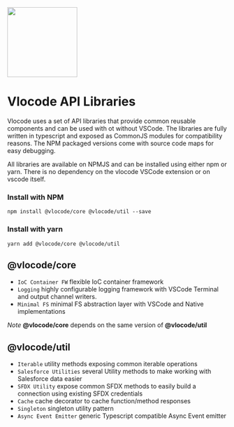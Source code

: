 <img src="https://raw.githubusercontent.com/Codeneos/vlocode/master/resources/logo1.png" height="160">

# Vlocode API Libraries

Vlocode uses a set of API libraries that provide common reusable components and can be used with ot without VSCode. The libraries are fully written in typescript and exposed as CommonJS modules for compatibility reasons. The NPM packaged versions come with source code maps for easy debugging.

All libraries are available on NPMJS and can be installed using either npm or yarn. There is no dependency on the vlocode VSCode extension or on vscode itself.

### Install with NPM
```shell
npm install @vlocode/core @vlocode/util --save 
```

### Install with yarn
```shell
yarn add @vlocode/core @vlocode/util
```

## **@vlocode/core**
- `IoC Container FW` flexible IoC container framework
- `Logging` highly configurable logging framework with VSCode Terminal and output channel writers.
- `Minimal FS` minimal FS abstraction layer with VSCode and Native implementations

_Note_ **@vlocode/core** depends on the same version of **@vlocode/util**

## **@vlocode/util**
- `Iterable` utility methods exposing common iterable operations
- `Salesforce Utilities` several Utility methods to make working with Salesforce data easier
- `SFDX Utility` expose common SFDX methods to easily build a connection using existing SFDX credentials
- `Cache` cache decorator to cache function/method responses
- `Singleton` singleton utility pattern
- `Async Event Emitter` generic Typescript compatible Async Event emitter